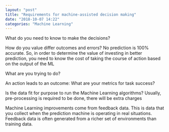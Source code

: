 ```yaml
---
layout: "post"
title: "Requirements for machine-assisted decision making"
date: "2018-10-07 14:22"
categories: "Machine Learning"
---
```


What do you need to know to make the decisions?

How do you value differ outcomes and errors? No prediction is 100% accurate.
So, in order to determine the value of investing in better prediction, you need
to know the cost of taking the course of action based on the output of the ML

What are you trying to do?

An action leads to an outcome: What are your metrics for task success?

Is the data fit for purpose to run the Machine Learning algorithms?  Usually,
pre-processing is required to be done, there will be extra charges

Machine Learning improvements come from feedback data. This is data that you
collect when the prediction machine is operating in real situations.
Feedback data is often generated from a richer set of environments than
training data.
